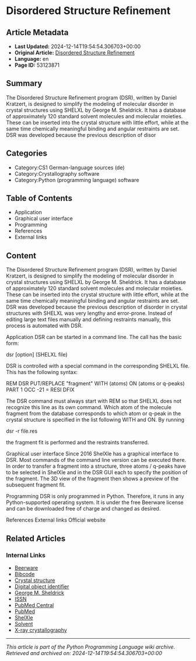 # Disordered Structure Refinement

## Article Metadata

- **Last Updated:** 2024-12-14T19:54:54.306703+00:00
- **Original Article:** [Disordered Structure Refinement](https://en.wikipedia.org/wiki/Disordered_Structure_Refinement)
- **Language:** en
- **Page ID:** 53123871

## Summary

The Disordered Structure Refinement program (DSR), written by Daniel Kratzert, is designed to simplify the modeling of molecular disorder in crystal structures using SHELXL by George M. Sheldrick. It has a database of approximately 120 standard solvent molecules and molecular moieties. These can be inserted into the crystal structure with little effort, while at the same time chemically meaningful binding and angular restraints are set. DSR was developed because the previous description of disor

## Categories

- Category:CS1 German-language sources (de)
- Category:Crystallography software
- Category:Python (programming language) software

## Table of Contents

- Application
- Graphical user interface
- Programming
- References
- External links

## Content

The Disordered Structure Refinement program (DSR), written by Daniel Kratzert, is designed to simplify the modeling of molecular disorder in crystal structures using SHELXL by George M. Sheldrick. It has a database of approximately 120 standard solvent molecules and molecular moieties. These can be inserted into the crystal structure with little effort, while at the same time chemically meaningful binding and angular restraints are set. DSR was developed because the previous description of disorder in crystal structures with SHELXL was very lengthy and error-prone. Instead of editing large text files manually and defining restraints manually, this process is automated with DSR.

Application
DSR can be started in a command line. The call has the basic form:

dsr [option] (SHELXL file)

DSR is controlled with a special command in the corresponding SHELXL file. This has the following syntax:

REM DSR PUT/REPLACE "fragment" WITH (atoms) ON (atoms or q-peaks) PART 1 OCC -21 =
  RESI DFIX

The DSR command must always start with REM so that SHELXL does not recognize this line as its own command. Which atom of the molecule fragment from the database corresponds to which atom or q-peak in the crystal structure is specified in the list following WITH and ON.
By running

dsr -r file.res 

the fragment fit is performed and the restraints transferred.

Graphical user interface
Since 2016 ShelXle has a graphical interface to DSR. Most commands of the command line version can be executed there.
In order to transfer a fragment into a structure, three atoms / q-peaks have to be selected in ShelXle and in the DSR GUI each to specify the position of the fragment. The 3D view of the fragment then shows a preview of the subsequent fragment fit.

Programming
DSR is only programmed in Python. Therefore, it runs in any Python-supported operating system.
It is under the free Beerware license and can be downloaded free of charge and changed as desired.

References
External links
Official website

## Related Articles

### Internal Links

- [Beerware](https://en.wikipedia.org/wiki/Beerware)
- [Bibcode](https://en.wikipedia.org/wiki/Bibcode)
- [Crystal structure](https://en.wikipedia.org/wiki/Crystal_structure)
- [Digital object identifier](https://en.wikipedia.org/wiki/Digital_object_identifier)
- [George M. Sheldrick](https://en.wikipedia.org/wiki/George_M._Sheldrick)
- [ISSN](https://en.wikipedia.org/wiki/ISSN)
- [PubMed Central](https://en.wikipedia.org/wiki/PubMed_Central)
- [PubMed](https://en.wikipedia.org/wiki/PubMed)
- [ShelXle](https://en.wikipedia.org/wiki/ShelXle)
- [Solvent](https://en.wikipedia.org/wiki/Solvent)
- [X-ray crystallography](https://en.wikipedia.org/wiki/X-ray_crystallography)

---
_This article is part of the Python Programming Language wiki archive._
_Retrieved and archived on: 2024-12-14T19:54:54.306703+00:00_